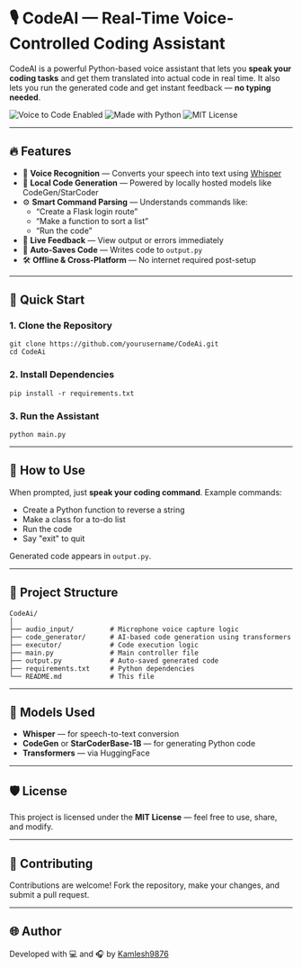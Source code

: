 <!DOCTYPE html>
<html lang="en">
<head>
  <meta charset="UTF-8">
  <title>CodeAI — Voice-Controlled Coding Assistant</title>
</head>
<body>

<h1>🎙️ CodeAI — Real-Time Voice-Controlled Coding Assistant</h1>

<p>
  CodeAI is a powerful Python-based voice assistant that lets you <strong>speak your coding tasks</strong>
  and get them translated into actual code in real time. It also lets you run the generated code and get
  instant feedback — <strong>no typing needed</strong>.
</p>

<p>
  <img src="https://img.shields.io/badge/Voice%20to%20Code-Enabled-brightgreen" alt="Voice to Code Enabled">
  <img src="https://img.shields.io/badge/Made%20with-Python-blue" alt="Made with Python">
  <img src="https://img.shields.io/badge/License-MIT-yellow" alt="MIT License">
</p>

<hr>

<h2>🔥 Features</h2>
<ul>
  <li>🎤 <strong>Voice Recognition</strong> — Converts your speech into text using <a href="https://github.com/openai/whisper">Whisper</a></li>
  <li>🧠 <strong>Local Code Generation</strong> — Powered by locally hosted models like CodeGen/StarCoder</li>
  <li>⚙️ <strong>Smart Command Parsing</strong> — Understands commands like:
    <ul>
      <li>“Create a Flask login route”</li>
      <li>“Make a function to sort a list”</li>
      <li>“Run the code”</li>
    </ul>
  </li>
  <li>💬 <strong>Live Feedback</strong> — View output or errors immediately</li>
  <li>📝 <strong>Auto-Saves Code</strong> — Writes code to <code>output.py</code></li>
  <li>🛠️ <strong>Offline & Cross-Platform</strong> — No internet required post-setup</li>
</ul>

<hr>

<h2>🚀 Quick Start</h2>

<h3>1. Clone the Repository</h3>
<pre><code>git clone https://github.com/yourusername/CodeAi.git
cd CodeAi
</code></pre>

<h3>2. Install Dependencies</h3>
<pre><code>pip install -r requirements.txt
</code></pre>

<h3>3. Run the Assistant</h3>
<pre><code>python main.py
</code></pre>

<hr>

<h2>🎯 How to Use</h2>
<p>When prompted, just <strong>speak your coding command</strong>. Example commands:</p>
<ul>
  <li>Create a Python function to reverse a string</li>
  <li>Make a class for a to-do list</li>
  <li>Run the code</li>
  <li>Say "exit" to quit</li>
</ul>
<p>Generated code appears in <code>output.py</code>.</p>

<hr>

<h2>📂 Project Structure</h2>
<pre><code>CodeAi/
│
├── audio_input/         # Microphone voice capture logic
├── code_generator/      # AI-based code generation using transformers
├── executor/            # Code execution logic
├── main.py              # Main controller file
├── output.py            # Auto-saved generated code
├── requirements.txt     # Python dependencies
└── README.md            # This file
</code></pre>

<hr>

<h2>🧠 Models Used</h2>
<ul>
  <li><strong>Whisper</strong> — for speech-to-text conversion</li>
  <li><strong>CodeGen</strong> or <strong>StarCoderBase-1B</strong> — for generating Python code</li>
  <li><strong>Transformers</strong> — via HuggingFace</li>
</ul>

<hr>

<h2>🛡️ License</h2>
<p>This project is licensed under the <strong>MIT License</strong> — feel free to use, share, and modify.</p>

<hr>

<h2>🤝 Contributing</h2>
<p>Contributions are welcome! Fork the repository, make your changes, and submit a pull request.</p>

<hr>

<h2>🌐 Author</h2>
<p>Developed with 💻 and 🎧 by <a href="https://github.com/kamlesh9876">Kamlesh9876</a></p>

</body>
</html>
